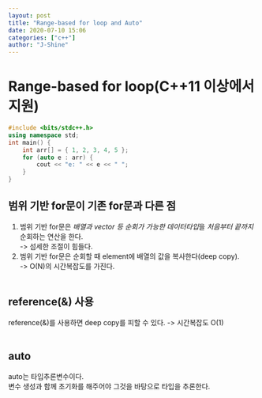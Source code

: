 ```yaml
---
layout: post
title: "Range-based for loop and Auto"
date: 2020-07-10 15:06
categories: ["c++"]
author: "J-Shine"
---
```


# Range-based for loop(C++11 이상에서 지원)
```c++
#include <bits/stdc++.h>
using namespace std;
int main() {
	int arr[] = { 1, 2, 3, 4, 5 };
	for (auto e : arr) {
		cout << "e: " << e << " ";
	}
}
```
## 범위 기반 for문이 기존 for문과 다른 점
1. 범위 기반 for문은 *배열과 vector 등 순회가 가능한 데이터타입*을 *처음부터 끝까지* 순회하는 연산을 한다.<br>
-> 섬세한 조절이 힘들다.<br>
2. 범위 기반 for문은 순회할 때 element에 배열의 값을 복사한다(deep copy).<br>
-> O(N)의 시간복잡도를 가진다.<br><br>

## reference(&) 사용
reference(&)를 사용하면 deep copy를 피할 수 있다. -> 시간복잡도 O(1)<br><br>

## auto
auto는 타입추론변수이다.<br>
변수 생성과 함께 초기화를 해주어야 그것을 바탕으로 타입을 추론한다.<br><br>
